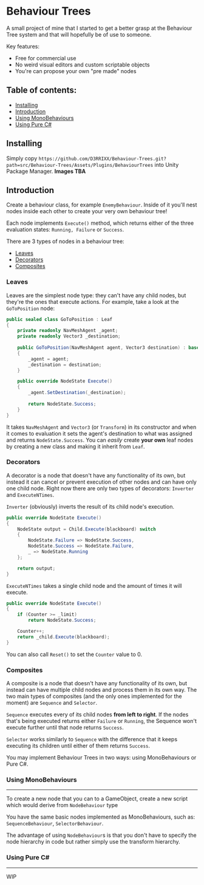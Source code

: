 Behaviour Trees
===
A small project of mine that I started to get a better grasp at the Behaviour Tree system and that will hopefully be of use to someone.

Key features:
* Free for commercial use
* No weird visual editors and custom scriptable objects
* You're can propose your own "pre made" nodes

## Table of contents:
- [Installing](#installing)
- [Introduction](#introduction)
- [Using MonoBehaviours](#using-monobehaviours)
- [Using Pure C#](#using-with-pure-c)

Installing
---
Simply copy `https://github.com/D3RRIXX/Behaviour-Trees.git?path=src/Behaviour-Trees/Assets/Plugins/BehaviourTrees` into Unity Package Manager. **Images TBA**

Introduction
---
Create a behaviour class, for example `EnemyBehaviour`. Inside of it you'll nest nodes inside each other to create your very own behaviour tree!

Each node implements `Execute()` method, which returns either of the three evaluation states: `Running, Failure` or `Success`.

There are 3 types of nodes in a behaviour tree:
* [Leaves](#leaves)
* [Decorators](#decorators)
* [Composites](#composites)

### Leaves
Leaves are the simplest node type: they can't have any child nodes, but they're the ones that execute actions. For example, take a look at the `GoToPosition` node:

```csharp
public sealed class GoToPosition : Leaf
{
    private readonly NavMeshAgent _agent;
    private readonly Vector3 _destination;
    
    public GoToPosition(NavMeshAgent agent, Vector3 destination) : base($"Go to {destination}")
    {
        _agent = agent;
        _destination = destination;
    }

    public override NodeState Execute()
    {
        _agent.SetDestination(_destination);
    
        return NodeState.Success;
    }
}
```

It takes `NavMeshAgent` and `Vector3` (or `Transform`) in its constructor and when it comes to evaluation it sets the agent's destination to what was assigned and returns `NodeState.Success`. You can *easily* create **your own** leaf nodes by creating a new class and making it inherit from `Leaf`.

### Decorators
A decorator is a node that doesn't have any functionality of its own, but instead it can cancel or prevent execution of other nodes and can have only one child node.
Right now there are only two types of decorators: `Inverter` and `ExecuteNTimes`.

`Inverter` (obviously) inverts the result of its child node's execution.

```csharp
public override NodeState Execute()
{
    NodeState output = Child.Execute(blackboard) switch
	{
		NodeState.Failure => NodeState.Success,
		NodeState.Success => NodeState.Failure,
		_ => NodeState.Running
	};

	return output;
}
```

`ExecuteNTimes` takes a single child node and the amount of times it will execute.

```csharp
public override NodeState Execute()
{
    if (Counter >= _limit)
        return NodeState.Success;

    Counter++;
    return _child.Execute(blackboard);
}
```

You can also call `Reset()` to set the `Counter` value to 0.

### Composites
A composite is a node that doesn't have any functionality of its own, but instead can have multiple child nodes and process them in its own way. The two main types of composites (and the only ones implemented for the moment) are `Sequence` and `Selector`.

`Sequence` executes every of its child nodes **from left to right**. If the nodes that's being executed returns either `Failure` or `Running`, the Sequence won't execute further until that node returns `Success`.

`Selector` works similarly to `Sequence` with the difference that it keeps executing its children until either of them returns `Success`.


You may implement Behaviour Trees in two ways: using MonoBehaviours or Pure C#.

### Using MonoBehaviours
---
To create a new node that you can to a GameObject, create a new script which would derive from `NodeBehaviour` type

You have the same basic nodes implemented as MonoBehaviours, such as: `SequenceBehaviour`, `SelectorBehaviour`.

The advantage of using `NodeBehaviour`s is that you don't have to specify the node hierarchy in code but rather simply use the transform hierarchy.

### Using Pure C#
---

WIP